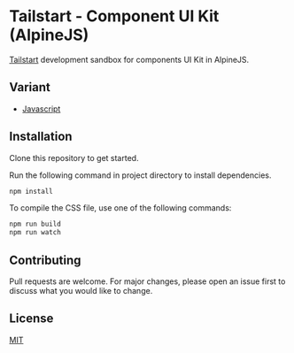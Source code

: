 # Tailstart - Component UI Kit (AlpineJS)
[Tailstart](https://tailstart.github.io) development sandbox for components UI Kit in AlpineJS.

## Variant
- [Javascript](https://github.com/tailstart/uikit-components)

## Installation
Clone this repository to get started.

Run the following command in project directory to install dependencies.
```bash
npm install
```

To compile the CSS file, use one of the following commands:
```bash
npm run build
npm run watch
```

## Contributing
Pull requests are welcome. For major changes, please open an issue first to discuss what you would like to change.

## License
[MIT](https://github.com/tailstart/uikit-components-alpinejs/blob/main/LICENSE)
